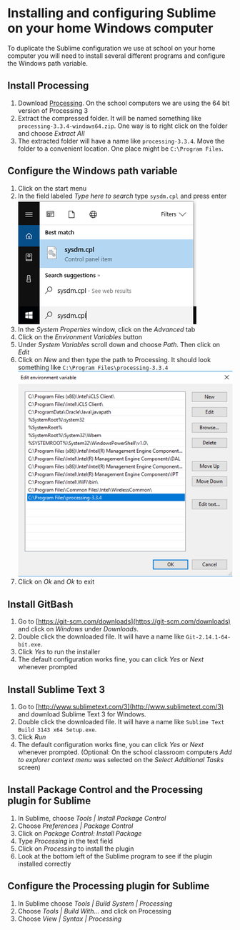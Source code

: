 Installing and configuring Sublime on your home Windows computer
=============================

To duplicate the Sublime configuration we use at school on your home computer you will need to install several different programs and configure the Windows path variable.

Install Processing
------------------
1. Download [Processing](https://processing.org/download/?processing). On the school computers we are using the 64 bit version of Processing 3
2. Extract the compressed folder. It will be named something like `processing-3.3.4-windows64.zip`. One way is to right click on the folder and choose *Extract All*
3. The extracted folder will have a name like `processing-3.3.4`. Move the folder to a convenient location. One place might be `C:\Program Files`.

Configure the Windows path variable
---------------
1. Click on the start menu
2. In the field labeled *Type here to search* type `sysdm.cpl` and press enter  
![sysdm.cpl](SublimeConfig3.png)
3. In the *System Properties* window, click on the *Advanced* tab
4. Click on the *Environment Variables* button
5. Under *System Variables* scroll down and choose *Path.* Then click on *Edit*  
6. Click on *New* and then type the path to Processing. It should look something like `C:\Program Files\processing-3.3.4`  
![sysdm.cpl](SublimeConfig4.png)
7. Click on *Ok* and *Ok* to exit

Install GitBash
---------------
1. Go to [https://git-scm.com/downloads](https://git-scm.com/downloads) and click on *Windows* under *Downloads*.
2. Double click the downloaded file. It will have a name like `Git-2.14.1-64-bit.exe`.
3. Click *Yes* to run the installer
4. The default configuration works fine, you can click *Yes* or *Next* whenever prompted

Install Sublime Text 3
---------------
1. Go to [http://www.sublimetext.com/3](http://www.sublimetext.com/3) and download Sublime Text 3 for Windows. 
2. Double click the downloaded file. It will have a name like `Sublime Text Build 3143 x64 Setup.exe`.
3. Click *Run*
4. The default configuration works fine, you can click *Yes* or *Next* whenever prompted. (Optional: On the school classroom computers *Add to explorer context menu* was selected on the *Select Additional Tasks* screen)

Install Package Control and the Processing plugin for Sublime
---------------
1. In Sublime, choose *Tools | Install Package Control*
1. Choose *Preferences | Package Control*
2. Click on *Package Control: Install Package*
3. Type *Processing* in the text field
4. Click on *Processing* to install the plugin
5. Look at the bottom left of the Sublime program to see if the plugin installed correctly

Configure the Processing plugin for Sublime
---------------
1. In Sublime choose *Tools | Build System | Processing*
2. Choose *Tools | Build With...* and click on Processing
3. Choose *View | Syntax | Processing*

